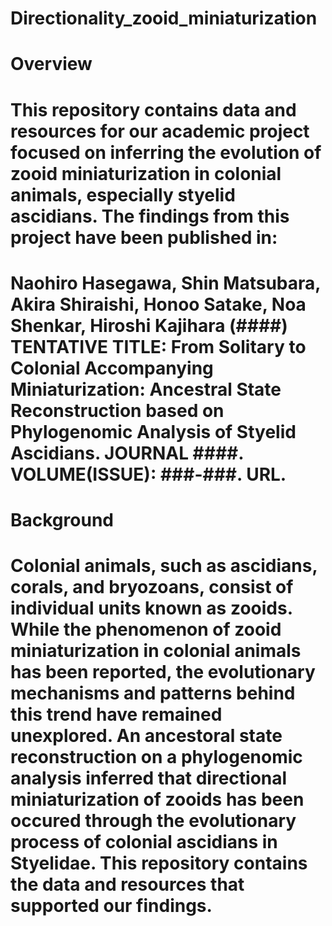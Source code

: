 # Directionality_zooid_miniaturization

# Overview
# This repository contains data and resources for our academic project focused on inferring the evolution of zooid miniaturization in colonial animals, especially styelid ascidians. The findings from this project have been published in: 
# Naohiro Hasegawa, Shin Matsubara, Akira Shiraishi, Honoo Satake, Noa Shenkar, Hiroshi Kajihara (####) TENTATIVE TITLE: From Solitary to Colonial Accompanying Miniaturization: Ancestral State Reconstruction based on Phylogenomic Analysis of Styelid Ascidians. JOURNAL ####. VOLUME(ISSUE): ###-###. URL.

# Background
# Colonial animals, such as ascidians, corals, and bryozoans, consist of individual units known as zooids. While the phenomenon of zooid miniaturization in colonial animals has been reported, the evolutionary mechanisms and patterns behind this trend have remained unexplored. An ancestoral state reconstruction on a phylogenomic analysis inferred that directional miniaturization of zooids has been occured through the evolutionary process of colonial ascidians in Styelidae. This repository contains the data and resources that supported our findings.

